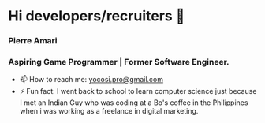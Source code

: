 # Hi developers/recruiters 👋

### Pierre Amari
### Aspiring Game Programmer | Former Software Engineer.

- 📫 How to reach me: yocosi.pro@gmail.com
- ⚡ Fun fact: I went back to school to learn computer science just because I met an Indian Guy who was coding at a Bo's coffee in the Philippines when i was working as a freelance in digital marketing.

